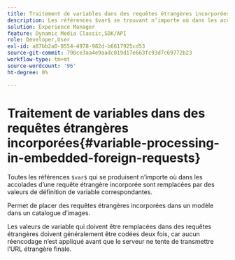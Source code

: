 ```yaml
---
title: Traitement de variables dans des requêtes étrangères incorporées
description: Les références $var$ se trouvant n’importe où dans les accolades d’une requête étrangère incorporée sont remplacées par des valeurs de définition de variable correspondantes.
solution: Experience Manager
feature: Dynamic Media Classic,SDK/API
role: Developer,User
exl-id: a87bb2a0-0554-4978-982d-b6617925cd53
source-git-commit: 790ce3aa4e9aadc019d17e663fc93d7c69772b23
workflow-type: tm+mt
source-wordcount: '96'
ht-degree: 0%

---
```


# Traitement de variables dans des requêtes étrangères incorporées{#variable-processing-in-embedded-foreign-requests}

Toutes les références `$var$` qui se produisent n’importe où dans les accolades d’une requête étrangère incorporée sont remplacées par des valeurs de définition de variable correspondantes.

Permet de placer des requêtes étrangères incorporées dans un modèle dans un catalogue d’images.

Les valeurs de variable qui doivent être remplacées dans des requêtes étrangères doivent généralement être codées deux fois, car aucun réencodage n’est appliqué avant que le serveur ne tente de transmettre l’URL étrangère finale.
